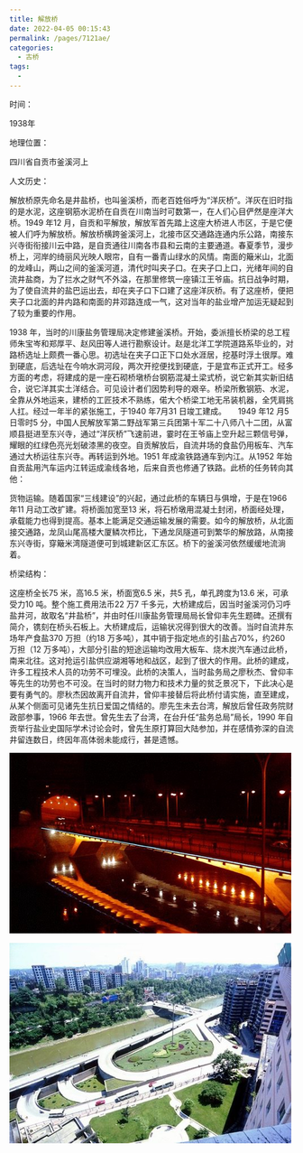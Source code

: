 ```yaml
---
title: 解放桥
date: 2022-04-05 00:15:43
permalink: /pages/7121ae/
categories:
  - 古桥
tags:
  - 
---
```

时间：

1938年

地理位置：

四川省自贡市釜溪河上

人文历史：

解放桥原先命名是井盐桥，也叫釜溪桥，而老百姓俗呼为“洋灰桥”。洋灰在旧时指的是水泥，这座钢筋水泥桥在自贡在川南当时可数第一，在人们心目俨然是座洋大桥。1949 年12 月，自贡和平解放，解放军首先踏上这座大桥进人市区，于是它便被人们呼为解放桥。解放桥横跨釜溪河上，北接市区交通路连通内乐公路，南接东兴寺街衔接川云中路，是自贡通往川南各市县和云南的主要通道。春夏季节，漫步桥上，河岸的绮丽风光映人眼帘，自有一番青山绿水的风情。南面的簸米山，北面的龙峰山，两山之间的釜溪河道，清代时叫夹子口。在夹子口上口，光绪年间的自流井盐商，为了拦水之财气不外溢，在那里修筑一座镇江王爷庙。抗日战争时期，为了使自流井的盐巴运出去，却在夹子口下口建了这座洋灰桥。有了这座桥，便把夹子口北面的井内路和南面的井邓路连成一气，这对当年的盐业增产加运无疑起到了较为重要的作用。

1938 年，当时的川康盐务管理局决定修建釜溪桥。开始，委派擅长桥梁的总工程师朱宝岑和郑厚平、赵风田等人进行勘察设计。赵是北洋工学院道路系毕业的，对路桥选址上颇费一番心思。初选址在夹子口正下口处水涯居，挖基时浮土很厚。难到硬底，后选址在今响水洞河段，两次开挖便找到硬底，于是宜布正式开工。经多方面的考虑，将建成的是一座石砌桥墩桥台钢筋混凝土梁式桥，说它新其实新旧结合，说它洋其实土洋结合。可见设计者们因势利导的艰辛。桥梁所敷钢筋、水泥，全靠从外地运来，建桥的工匠技术不熟练，偌大个桥梁工地无吊装机器，全凭肩挑人扛。经过一年半的紧张施工，于1940 年7月31 日竣工建成。　　1949 年12 月5 日零时5 分，中国人民解放军第二野战军第三兵团第十军二十八师八十二团，从富顺县挺进至东兴寺，通过“洋灰桥”飞速前进，霎时在王爷庙上空升起三颗信号弹，耀眼的红绿色亮光划破漆黑的夜空。自贡解放后，自流井场的食盐仍用板车、汽车通过大桥运往东兴寺。再转运到外地。1951 年成渝铁路通车到内江。从1952 年始自贡盐用汽车运内江转运成渝线各地，后来自贡也修通了铁路。此桥的任务转向其他：

货物运输。随着国家“三线建设”的兴起，通过此桥的车辆日与俱增，于是在1966 年11 月动工改扩建。将桥面加宽至13 米，将石桥墩用混凝土封闭，桥面经处理，承载能力也得到提高。基本上能满足交通运输发展的需要。如今的解放桥，从北面接交通路，龙凤山尾高楼大厦鳞次栉比，下通龙凤隧道可到繁华的解放路，从南接东兴寺街，穿簸米湾隧道便可到城建新区汇东区。桥下的釜溪河依然缓缓地流淌着。

桥梁结构：

这座桥全长75 米，高16.5 米，桥面宽6.5 米，共5 孔，单孔跨度为13.6 米，可承受力10 吨。整个施工费用法币22 万7 千多元，大桥建成后，因当时釜溪河仍习呼盐井河，故取名“井盐桥”，并由时任川康盐务管理局局长曾仰丰先生题碑。还撰有简介，镌刻在桥头石板上。大桥建成后，运输状况得到很大的改善。当时自流井东场年产食盐370 万担（约18 万多吨），其中销于指定地点的引盐占70%，约260 万担（12 万多吨），大部分引盐的短途运输均改用大板车、烧木炭汽车通过此桥，南来北往。这对抢运引盐供应湖湘等地和战区，起到了很大的作用。此桥的建成，许多工程技术人员的功劳不可埋没。此桥的决策人，当时盐务局之廖秋杰、曾仰丰等先生的功劳也不可没。在当时的财力物力和技术力量的贫乏景况下，下此决心是要有勇气的。廖秋杰因故离开自流井，曾仰丰接替后将此桥付请实施，直至建成，从某个侧面可见诸先生抗日爱国之情结的。廖先生未去台湾，解放后曾任政务院财政部参事，1966 年去世。曾先生去了台湾，在台升任“盐务总局”局长，1990 年自贡举行盐业史国际学术讨论会时，曾先生原打算回大陆参加，并在感情弥深的自流井留连数日，终因年高体弱未能成行，甚是遗憾。

![解放桥](/img/photo/18.jpg)

![解放桥](/img/photo/19.jpg)
